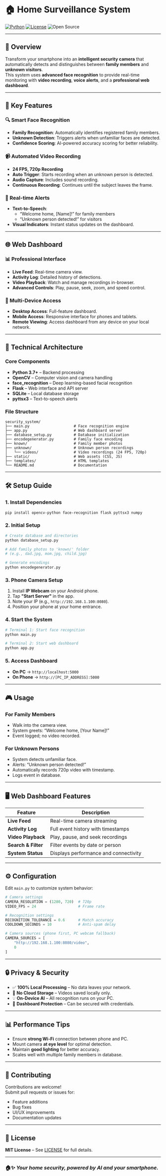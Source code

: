 # 🏠 Home Surveillance System

[![Python](https://img.shields.io/badge/Python-3.7%2B-blue.svg)](https://www.python.org/)
[![License](https://img.shields.io/badge/License-MIT-green.svg)](LICENSE)
![Open Source](https://img.shields.io/badge/Open%20Source-%E2%9C%93-brightgreen.svg)

---

## 🎯 Overview

Transform your smartphone into an **intelligent security camera** that automatically detects and distinguishes between **family members** and **unknown visitors**.  
This system uses **advanced face recognition** to provide real-time monitoring with **video recording**, **voice alerts**, and a **professional web dashboard**.

---

## 🚀 Key Features

### 🔍 Smart Face Recognition
- **Family Recognition**: Automatically identifies registered family members.  
- **Unknown Detection**: Triggers alerts when unfamiliar faces are detected.  
- **Confidence Scoring**: AI-powered accuracy scoring for better reliability.

### 📹 Automated Video Recording
- **24 FPS, 720p Recording**  
- **Auto Trigger**: Starts recording when an unknown person is detected.  
- **Audio Capture**: Includes sound recording.  
- **Continuous Recording**: Continues until the subject leaves the frame.

### 🔔 Real-time Alerts
- **Text-to-Speech**:  
  - “Welcome home, [Name]!” for family members  
  - “Unknown person detected!” for visitors  
- **Visual Indicators**: Instant status updates on the dashboard.

---

## 🌐 Web Dashboard

### 📊 Professional Interface
- **Live Feed**: Real-time camera view.  
- **Activity Log**: Detailed history of detections.  
- **Video Playback**: Watch and manage recordings in-browser.  
- **Advanced Controls**: Play, pause, seek, zoom, and speed control.

### 📱 Multi-Device Access
- **Desktop Access**: Full-feature dashboard.  
- **Mobile Access**: Responsive interface for phones and tablets.  
- **Remote Viewing**: Access dashboard from any device on your local network.

---

## 🔧 Technical Architecture

### Core Components
- **Python 3.7+** – Backend processing  
- **OpenCV** – Computer vision and camera handling  
- **face_recognition** – Deep learning-based facial recognition  
- **Flask** – Web interface and API server  
- **SQLite** – Local database storage  
- **pyttsx3** – Text-to-speech alerts  

### File Structure
```
security_system/
├── main.py                    # Face recognition engine
├── app.py                     # Web dashboard server
├── database_setup.py          # Database initialization
├── encodegenerator.py         # Family face encoding
├── known/                     # Family member photos
├── unknown/                   # Unknown person recordings
│   └── videos/                # Video recordings (24 FPS, 720p)
├── static/                    # Web assets (CSS, JS)
├── templates/                 # HTML templates
└── README.md                  # Documentation
```

---

## 🛠️ Setup Guide

### 1. Install Dependencies
```bash
pip install opencv-python face-recognition flask pyttsx3 numpy
```

### 2. Initial Setup
```bash
# Create database and directories
python database_setup.py

# Add family photos to 'known/' folder
# (e.g., dad.jpg, mom.jpg, child.jpg)

# Generate encodings
python encodegenerator.py
```

### 3. Phone Camera Setup
1. Install **IP Webcam** on your Android phone.  
2. Tap **"Start Server"** in the app.  
3. Note your IP (e.g., `http://192.168.1.100:8080`).  
4. Position your phone at your home entrance.

### 4. Start the System
```bash
# Terminal 1: Start face recognition
python main.py

# Terminal 2: Start web dashboard
python app.py
```

### 5. Access Dashboard
- **On PC** → `http://localhost:5000`  
- **On Phone** → `http://[PC_IP_ADDRESS]:5000`

---

## 🎮 Usage

### For Family Members
- Walk into the camera view.  
- System greets: “Welcome home, [Your Name]!”  
- Event logged; no video recorded.

### For Unknown Persons
- System detects unfamiliar face.  
- Alerts: “Unknown person detected!”  
- Automatically records 720p video with timestamp.  
- Logs event in database.

---

## 🖥️ Web Dashboard Features

| Feature | Description |
|----------|-------------|
| **Live Feed** | Real-time camera streaming |
| **Activity Log** | Full event history with timestamps |
| **Video Playback** | Play, pause, and seek recordings |
| **Search & Filter** | Filter events by date or person |
| **System Status** | Displays performance and connectivity |

---

## ⚙️ Configuration

Edit `main.py` to customize system behavior:
```python
# Camera settings
CAMERA_RESOLUTION = (1280, 720)  # 720p
VIDEO_FPS = 24                   # Frame rate

# Recognition settings
RECOGNITION_TOLERANCE = 0.6      # Match accuracy
COOLDOWN_SECONDS = 10            # Anti-spam delay

# Camera sources (phone first, PC webcam fallback)
CAMERA_SOURCES = [
    "http://192.168.1.100:8080/video",
    0
]
```

---

## 🔒 Privacy & Security

- ✅ **100% Local Processing** – No data leaves your network.  
- 🚫 **No Cloud Storage** – Videos saved locally only.  
- 💡 **On-Device AI** – All recognition runs on your PC.  
- 🔐 **Dashboard Protection** – Can be secured with credentials.

---

## 📊 Performance Tips

- Ensure **strong Wi-Fi** connection between phone and PC.  
- Mount camera **at eye level** for optimal detection.  
- Maintain **good lighting** for better accuracy.  
- Scales well with multiple family members in database.

---

## 🤝 Contributing

Contributions are welcome!  
Submit pull requests or issues for:
- Feature additions  
- Bug fixes  
- UI/UX improvements  
- Documentation updates  

---

## 📄 License

**MIT License** – See [LICENSE](LICENSE) for full details.

---

### 🏠✨ *Your home security, powered by AI and your smartphone.*
